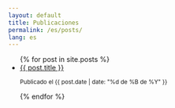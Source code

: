 ```yaml
---
layout: default
title: Publicaciones
permalink: /es/posts/
lang: es
---
```


<ul>
{% for post in site.posts %}
    <li>
        <a href="{{ post.url | relative_url }}">{{ post.title }}</a>
        <p><small>Publicado el {{ post.date | date: "%d de %B de %Y" }}</small></p>
    </li>
{% endfor %}
</ul>
